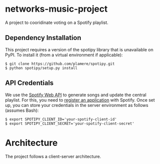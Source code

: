 # networks-music-project
A project to cooridinate voting on a Spotify playlist.

## Dependency Installation
This project requires a version of the spotipy library that is unavailable on
PyPI. To install it (from a virtual environment if applicable):
```
$ git clone https://github.com/plamere/spotipy.git
$ python spotipy/setup.py install
```

## API Credentials
We use the [Spotify Web API](https://beta.developer.spotify.com/documentation/web-api/)
to generate songs and update the central playlist. For this, you need to [register an
application](https://beta.developer.spotify.com/dashboard/) with Spotify. Once set up,
you can store your credentials in the server environment as follows (assumes Bash):
```
$ export SPOTIPY_CLIENT_ID='your-spotify-client-id'
$ export SPOTIPY_CLIENT_SECRET='your-spotify-client-secret'
```

# Architecture
The project follows a client-server architecture.
